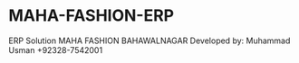 # MAHA-FASHION-ERP
ERP Solution MAHA FASHION BAHAWALNAGAR
Developed by: Muhammad Usman
+92328-7542001
